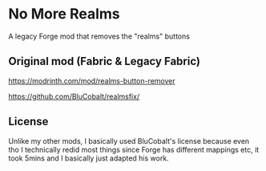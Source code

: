 # No More Realms
A legacy Forge mod that removes the "realms" buttons

## Original mod (Fabric & Legacy Fabric)
https://modrinth.com/mod/realms-button-remover

https://github.com/BluCobalt/realmsfix/

## License
Unlike my other mods, I basically used BluCobalt's license because even tho I technically redid most things since Forge has different mappings etc, it took 5mins and I basically just adapted his work.